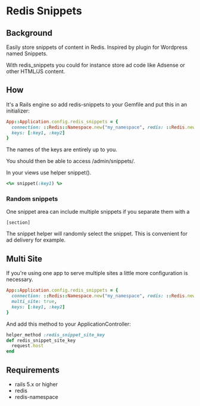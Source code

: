 # Redis Snippets

## Background

Easily store snippets of content in Redis. Inspired by plugin for Wordpress named Snippets.

With redis_snippets you could for instance store ad code like Adsense or other HTML/JS content.

## How

It's a Rails engine so add redis-snippets to your Gemfile and put this in an initializer:

``` ruby
App::Application.config.redis_snippets = {
  connection: ::Redis::Namespace.new("my_namespace", redis: ::Redis.new),
  keys: [:key1, :key2]
}
```

The names of the keys are entirely up to you.

You should then be able to access /admin/snippets/.

In your views use helper snippet().

``` ruby
<%= snippet(:key1) %>
```

### Random snippets

One snippet area can include multiple snippets if you separate them with a

```
[section]
```

The snippet helper will randomly select the snippet. This is convenient for ad delivery for example.

## Multi Site

If you're using one app to serve multiple sites a little more configuration is necessary.

``` ruby
App::Application.config.redis_snippets = {
  connection: ::Redis::Namespace.new("my_namespace", redis: ::Redis.new),
  multi_site: true,
  keys: [:key1, :key2]
}
```

And add this method to your ApplicationController:

``` ruby
helper_method :redis_snippet_site_key
def redis_snippet_site_key
  request.host
end
```

## Requirements

* rails 5.x or higher
* redis
* redis-namespace
